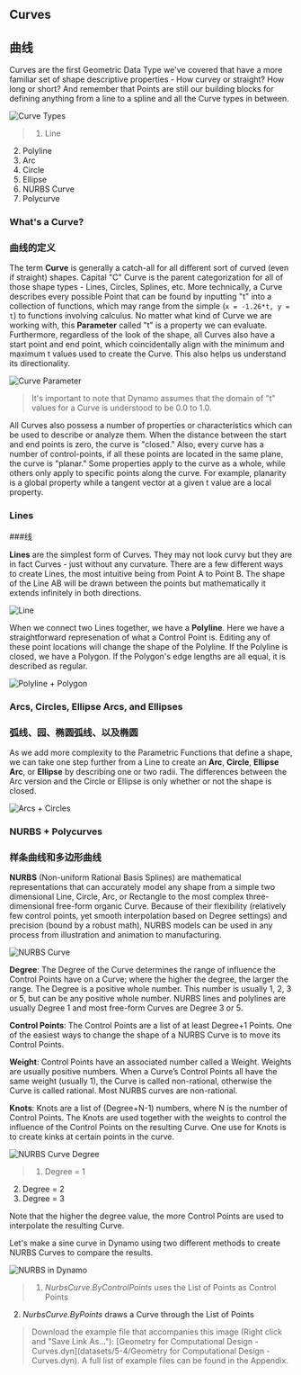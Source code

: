 ## Curves

## 曲线

Curves are the first Geometric Data Type we've covered that have a more familiar set of shape descriptive properties - How curvey or straight? How long or short? And remember that Points are still our building blocks for defining anything from a line to a spline and all the Curve types in between.

![Curve Types](images/5-4/CurveTypes.png)
> 1. Line
2. Polyline
3. Arc
4. Circle
5. Ellipse
6. NURBS Curve
7. Polycurve

### What's a Curve?

### 曲线的定义

The term **Curve** is generally a catch-all for all different sort of curved (even if straight) shapes. Capital "C" Curve is the parent categorization for all of those shape types - Lines, Circles, Splines, etc. More technically, a Curve describes every possible Point that can be found by inputting "t" into a collection of functions, which may range from the simple (```x = -1.26*t, y = t```) to functions involving calculus. No matter what kind of Curve we are working with, this **Parameter** called "t" is a property we can evaluate. Furthermore, regardless of the look of the shape, all Curves also have a start point and end point, which coincidentally align with the minimum and maximum t values used to create the Curve. This also helps us understand its directionality.

![Curve Parameter](images/5-4/CurveParameter.png)
> It's important to note that Dynamo assumes that the domain of "t" values for a Curve is understood to be 0.0 to 1.0.

All Curves also possess a number of properties or characteristics which can be used to describe or analyze them. When the distance between the start and end points is zero, the curve is "closed." Also, every curve has a number of control-points, if all these points are located in the same plane, the curve is "planar." Some properties apply to the curve as a whole, while others only apply to specific points along the curve. For example, planarity is a global property while a tangent vector at a given t value are a local property.

### Lines

###线

**Lines** are the simplest form of Curves. They may not look curvy but they are in fact Curves - just without any curvature. There are a few different ways to create Lines, the most intuitive being from Point A to Point B. The shape of the Line AB will be drawn between the points but mathematically it extends infinitely in both directions.

![Line](images/5-4/Line.png)

When we connect two Lines together, we have a **Polyline**. Here we have a straightforward represenation of what a Control Point is. Editing any of these point locations will change the shape of the Polyline. If the Polyline is closed, we have a Polygon. If the Polygon's edge lengths are all equal, it is described as regular.

![Polyline + Polygon](images/5-4/Polyline.jpg)

### Arcs, Circles, Ellipse Arcs, and Ellipses

### 弧线、园、椭圆弧线、以及椭圆

As we add more complexity to the Parametric Functions that define a shape, we can take one step further from a Line to create an **Arc**, **Circle**, **Ellipse Arc**, or **Ellipse** by describing one or two radii. The differences between the Arc version and the Circle or Ellipse is only whether or not the shape is closed.

![Arcs + Circles](images/5-4/Arcs+Circles.png)

### NURBS + Polycurves

### 样条曲线和多边形曲线

**NURBS** (Non-uniform Rational Basis Splines) are mathematical representations that can accurately model any shape from a simple two dimensional Line, Circle, Arc, or Rectangle to the most complex three-dimensional free-form organic Curve. Because of their flexibility (relatively few control points, yet smooth interpolation based on Degree settings) and precision (bound by a robust math), NURBS models can be used in any process from illustration and animation to manufacturing.

![NURBS Curve](images/5-4/NURBScurve.png)

**Degree**: The Degree of the Curve determines the range of influence the Control Points have on a Curve; where the higher the degree, the larger the range. The Degree is a positive whole number. This number is usually 1, 2, 3 or 5, but can be any positive whole number. NURBS lines and polylines are usually Degree 1 and most free-form Curves are Degree 3 or 5.

**Control Points**: The Control Points are a list of at least Degree+1 Points. One of the easiest ways to change the shape of a NURBS Curve is to move its Control Points.

**Weight**: Control Points have an associated number called a Weight. Weights are usually positive numbers. When a Curve’s Control Points all have the same weight (usually 1), the Curve is called non-rational, otherwise the Curve is called rational. Most NURBS curves are non-rational.

**Knots**: Knots are a list of (Degree+N-1) numbers, where N is the number of Control Points. The Knots are used together with the weights to control the influence of the Control Points on the resulting Curve. One use for Knots is to create kinks at certain points in the curve.

![NURBS Curve Degree](images/5-4/NURBScurve_Degree.png)
> 1. Degree = 1
2. Degree = 2
3. Degree = 3

Note that the higher the degree value, the more Control Points are used to interpolate the resulting Curve.

Let's make a sine curve in Dynamo using two different methods to create NURBS Curves to compare the results.


![NURBS in Dynamo](images/5-4/Dynamo_Curves.png)
> 1. *NurbsCurve.ByControlPoints* uses the List of Points as Control Points
2. *NurbsCurve.ByPoints* draws a Curve through the List of Points

>Download the example file that accompanies this image (Right click and "Save Link As..."): [Geometry for Computational Design - Curves.dyn](datasets/5-4/Geometry for Computational Design - Curves.dyn). A full list of example files can be found in the Appendix.



